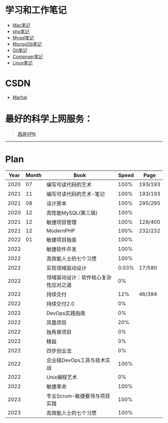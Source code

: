 # 学习和工作笔记

* [Mac笔记](macNote.md "MAC笔记")
* [php笔记](PHP/README.md "php笔记")
* [Mysql笔记](Mysql/README.md "Mysql笔记")
* [MongoDb笔记](MongoDb/README.md "MongoDb笔记")
* [Git笔记](Git/README.md "Git笔记")
* [Composer笔记](Composer/README.md "Composer笔记")
* [Linux笔记](Linux/README.md "Linux笔记")

# CSDN

- [Marhal](https://blog.csdn.net/qq_38157006)

# 最好的科学上网服务：
> [西游VPN](https://xiyou4you.us/r/?s=16426259)

---

# Plan

|Year|Month|Book|Speed|Page|
|---|---|---|---|---|
|2020|07|编写可读代码的艺术|100%| 193/193 |
|2021|11|编写可读代码的艺术-笔记|100%| 193/193 |
|2021|08|设计原本|100%| 295/295 |
|2020|12|高性能MySQL(第三版)|100%| |
|2021|12|敏捷项目管理|100%|128/400|
|2021|12|ModernPHP|100%|232/232|
|2022|01|敏捷项目指南|100%|
|2022| |敏捷软件开发|100%|
|2022| |高效能人士的七个习惯|100%|
|2022| |实现领域驱动设计|0.03%|17/580|
|2022| |领域驱动设计：软件核心复杂性应对之道|0%| |
|2022| |持续交付|12%| 46/384 |
|2022| |持续交付2.0|0%| |
|2022| |DevOps实践指南|0%| |
|2022| |凤凰项目|20%| |
|2022| |独角兽项目|0%| |
|2022| |精益|0%| |
|2022| |四步创业法|0%| |
|2022| |企业级DevOps工具与技术实战|100%| |
|2022| |Unix编程艺术|0%| |
|2022| |敏捷革命|100%| |
|2023| |专业Scrum-敏捷要领与项目实践|100%|
|2023| |高效能人士的七个习惯|100%|
